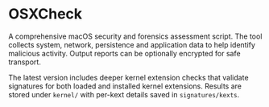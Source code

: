 # OSXCheck

A comprehensive macOS security and forensics assessment script. The tool
collects system, network, persistence and application data to help identify
malicious activity. Output reports can be optionally encrypted for safe
transport.

The latest version includes deeper kernel extension checks that validate
signatures for both loaded and installed kernel extensions. Results are
stored under `kernel/` with per-kext details saved in `signatures/kexts`.

